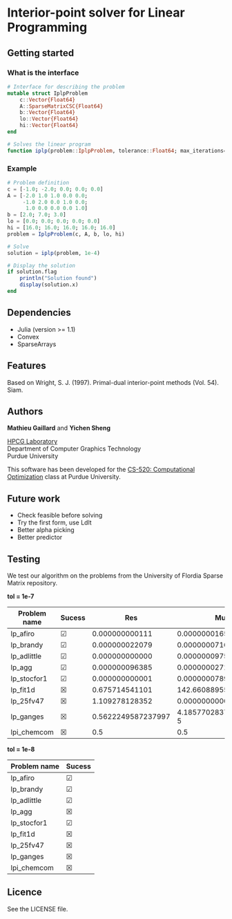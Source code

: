 Interior-point solver for Linear Programming
============================================

## Getting started

### What is the interface
```Julia
# Interface for describing the problem
mutable struct IplpProblem
    c::Vector{Float64}
    A::SparseMatrixCSC{Float64}
    b::Vector{Float64}
    lo::Vector{Float64}
    hi::Vector{Float64}
end

# Solves the linear program
function iplp(problem::IplpProblem, tolerance::Float64; max_iterations=100)
```
### Example
```Julia
# Problem definition
c = [-1.0; -2.0; 0.0; 0.0; 0.0]
A = [-2.0 1.0 1.0 0.0 0.0;
     -1.0 2.0 0.0 1.0 0.0;
      1.0 0.0 0.0 0.0 1.0]
b = [2.0; 7.0; 3.0]
lo = [0.0; 0.0; 0.0; 0.0; 0.0]
hi = [16.0; 16.0; 16.0; 16.0; 16.0]
problem = IplpProblem(c, A, b, lo, hi)

# Solve
solution = iplp(problem, 1e-4)

# Display the solution
if solution.flag
    println("Solution found")
    display(solution.x)
end
```

## Dependencies

- Julia (version >= 1.1)
- Convex
- SparseArrays

## Features
Based on Wright, S. J. (1997). Primal-dual interior-point methods (Vol. 54). Siam.

## Authors
**Mathieu Gaillard** and **Yichen Sheng**

[HPCG Laboratory](http://hpcg.purdue.edu/)  
Department of Computer Graphics Technology  
Purdue University

This software has been developed for the [CS-520: Computational Optimization](https://www.cs.purdue.edu/homes/dgleich/cs520-2019) class at Purdue University.

## Future work

- Check feasible before solving
- Try the first form, use Ldlt
- Better alpha picking
- Better predictor 

## Testing
We test our algorithm on the problems from the University of Flordia Sparse Matrix repository.

**tol = 1e-7**

| Problem name  |     Sucess    |     Res           |       Mu                  | Iteration |
| ------------- | ------------- |------------       | ---------------           | --------- |
| lp_afiro      | &#x2611;      |0.000000000111     | 0.000000016570            | N/A       |
| lp_brandy     | &#x2611;      |0.000000022079     | 0.000000071644            | N/A       |
| lp_adlittle   | &#x2611;      |0.000000000000     | 0.000000097575            | N/A       |
| lp_agg        | &#x2611;      |0.000000096385     | 0.000000027158            | N/A       |
| lp_stocfor1   | &#x2611;      |0.000000000001     | 0.000000078902            | N/A       |
| lp_fit1d      | &#x2612;      |0.675714541101     | 142.660889550226          | N/A       |
| lp_25fv47     | &#x2612;      |1.109278128352     | 0.000000000000            | N/A       |
| lp_ganges     | &#x2612;      |0.5622249587237997 | 4.1857702837761206e-5     | N/A       |
| lpi_chemcom   | &#x2612;      |0.5                | 0.5                       | N/A       |

**tol = 1e-8**

| Problem name  |     Sucess    |
| ------------- | ------------- |
| lp_afiro      | &#x2611;      |
| lp_brandy     | &#x2611;      |
| lp_adlittle   | &#x2611;      |
| lp_agg        | &#x2612;      |
| lp_stocfor1   | &#x2611;      |
| lp_fit1d      | &#x2612;      |
| lp_25fv47     | &#x2612;      |
| lp_ganges     | &#x2612;      |
| lpi_chemcom   | &#x2612;      |

## Licence
See the LICENSE file.

